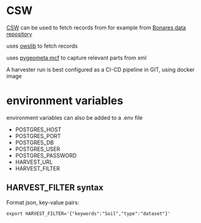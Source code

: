# CSW

[CSW](https://www.ogc.org/standard/cat/) can be used to fetch records from for example from [Bonares data repository](https://www.bonares.de/service-portal/data-repository)

uses [owslib](https://github.com/geopython/OWSLib) to fetch records

uses [pygeometa mcf](https://github.com/geopython/pygeometa) to capture relevant parts from xml

A harvester run is best configured as a CI-CD pipeline in GIT, using docker image

# environment variables

environment variables can also be added to a .env file

- POSTGRES_HOST
- POSTGRES_PORT
- POSTGRES_DB
- POSTGRES_USER
- POSTGRES_PASSWORD
- HARVEST_URL
- HARVEST_FILTER


## HARVEST_FILTER syntax

Format json, key-value pairs:

```
export HARVEST_FILTER='{"keywords":"Soil","type":"dataset"}'
```






